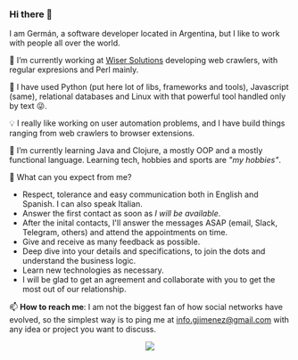 ### Hi there 👋

I am Germán, a software developer located in Argentina, but I like to work with people all over the world.

🔭  I’m currently working at [Wiser Solutions](https://www.wiser.com/) developing web crawlers, with regular expresions and Perl mainly.

🐜  I have used Python (put here lot of libs, frameworks and tools), Javascript (same), relational databases and Linux with that powerful tool handled only by text 😜.
 
💡  I really like working on user automation problems, and I have build things ranging from web crawlers to browser extensions.

🐬  I’m currently learning Java and Clojure, a mostly OOP and a mostly functional language. Learning tech, hobbies and sports are *"my hobbies"*.

🌱  What can you expect from me?
  * Respect, tolerance and easy communication both in English and Spanish. I can also speak Italian.
  * Answer the first contact as soon as *I will be available*.
  * After the inital contacts, I'll answer the messages ASAP (email, Slack, Telegram, others) and attend the appointments on time. 
  * Give and receive as many feedback as possible.
  * Deep dive into your details and specifications, to join the dots and understand the business logic.
  * Learn new technologies as necessary.
  * I will be glad to get an agreement and collaborate with you to get the most out of our relationship.

📫  **How to reach me**: I am not the biggest fan of how social networks have evolved, so the simplest way is to ping me at [info.gjimenez@gmail.com](info.gjimenez@gmail.com) with any idea or project you want to discuss.

<div align="center">
<img src="https://media.giphy.com/media/pRqK2YcBYQp0s/giphy.gif"</img></div>
